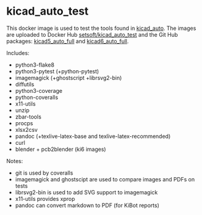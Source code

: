 # kicad_auto_test

This docker image is used to test the tools found in [kicad_auto](http://github.com/INTI-CMNB/kicad_auto).
The images are uploaded to Docker Hub [setsoft/kicad_auto_test](https://hub.docker.com/repository/docker/setsoft/kicad_auto_test) and
the Git Hub packages: [kicad5_auto_full](https://github.com/INTI-CMNB/kicad_auto_test/pkgs/container/kicad5_auto_full) and
[kicad6_auto_full](https://github.com/INTI-CMNB/kicad_auto_test/pkgs/container/kicad6_auto_full).

Includes:

* python3-flake8
* python3-pytest (+python-pytest)
* imagemagick (+ghostscript +librsvg2-bin)
* diffutils
* python3-coverage
* python-coveralls
* x11-utils
* unzip
* zbar-tools
* procps
* xlsx2csv
* pandoc (+texlive-latex-base and texlive-latex-recommended)
* curl
* blender + pcb2blender (ki6 images)

Notes:
* git is used by coveralls
* imagemagick and ghostscipt are used to compare images and PDFs on tests
* librsvg2-bin is used to add SVG support to imagemagick
* x11-utils provides xprop
* pandoc can convert markdown to PDF (for KiBot reports)
